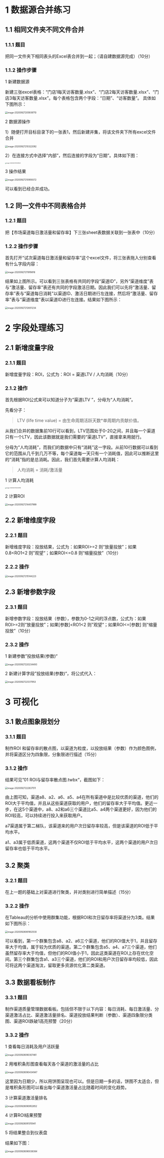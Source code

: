 # 1 数据源合并练习 

## 1.1 相同文件夹不同文件合并

### 1.1.1 题目 

把同一文件夹下相同表头的Excel表合并到一起；（请自建数据源完成）（10分）

### 1.1.2 操作步骤

1 新建数据源

新建三张excel表格：“门店1每天访客数量.xlsx”、“门店2每天访客数量.xlsx”、“门店3每天访客数量.xlsx”。每个表格包含两个字段：“日期”、“访客数量”。 具体如下图所示： 

<img src="https://blog20200906.oss-cn-hangzhou.aliyuncs.com/uPic/image-20200927205939710.png" alt="image-20200927205939710" style="zoom:50%;" />



2 数据源操作

1）随便打开目标目录下的一张表1，然后新建并集，将该文件夹下所有excel文件合并

<img src="https://blog20200906.oss-cn-hangzhou.aliyuncs.com/uPic/image-20200927210322092.png" alt="image-20200927210322092" style="zoom:50%;" />

2）在连接方式中选择“内部”，然后连接的字段为“日期”。具体如下图： 

<img src="https://blog20200906.oss-cn-hangzhou.aliyuncs.com/uPic/image-20200927210931529.png" alt="image-20200927210931529" style="zoom:25%;" />

3 操作结果 

<img src="https://blog20200906.oss-cn-hangzhou.aliyuncs.com/uPic/image-20200927210959372.png" alt="image-20200927210959372" style="zoom:50%;" />

可以看到已经合并成功。



## 1.2 同一文件中不同表格合并

### 1.2.1 题目 

把【市场渠道每日激活量和留存率】下三张sheet表数据关联到一张表中（10分）

### 1.2.2 操作步骤 

首先打开“试次渠道每日激活量和留存率”这个excel文件，将三张表拖入分别查看有什么字段内容： 

<img src="/Users/Heihei/Library/Application Support/typora-user-images/image-20200927211919816.png" alt="image-20200927211919816" style="zoom:50%;" />

结果如上图所示。可以看到三张表格有共同的字段“渠道ID”，另外“渠道维度”表与“激活量、留存率”表还有共同的字段激活日期。因此我们可以先将“激活量、留存率”表与“渠道每日消耗”以渠道ID、激活日期进行左连接，然后将“激活量、留存率”表与“渠道维度”表以渠道ID进行左连接。结果如下图所示：

<img src="https://blog20200906.oss-cn-hangzhou.aliyuncs.com/uPic/image-20200927212651234.png" alt="image-20200927212651234" style="zoom:50%;" />



# 2 字段处理练习 

## 2.1 新增度量字段 

### 2.1.1 题目 

新增度量字段：ROI，公式为：ROI = 渠道LTV / 人均消耗（10分）

### 2.1.2 操作 

首先根据ROI公式来可以知道分子为“渠道LTV ”，分母为“人均消耗”。 

先看分子： 

> LTV (life time value) = 由生命周期活跃天数*单周期内贡献价值。 

从我们合并的数据集前10行可以看到，LTV范围处于0-20之间，并且每一个渠道只有一个LTV，因此该数据就是我们需要的“渠道LTV”，直接拿来用就行。  

分母为“人均消耗”，而我们的数据中只有“消耗”这一字段。从前10行数据可以看到它的范围从几千到几万不等，每个渠道每一天只有一个消耗值，因此可以推断这里的“消耗”指的是总消耗。因此，我们首先需要计算人均消耗： 

> 人均消耗 = 消耗/激活量 

1 计算人均消耗 

<img src="https://blog20200906.oss-cn-hangzhou.aliyuncs.com/uPic/image-20200927214205768.png" alt="image-20200927214205768" style="zoom:25%;" />

2 计算ROI 

<img src="https://blog20200906.oss-cn-hangzhou.aliyuncs.com/uPic/image-20200927214457999.png" alt="image-20200927214457999" style="zoom:50%;" />

## 2.2 新增维度字段 

### 2.2.1 题目 

新增维度字段：投放结果，公式为：如果ROI>=2 则“放量投放”；如果0.8<RO1<2 则”观望“；如果ROI<=0.8 则“缩量投放”（10分）

### 2.2.2 操作 

<img src="https://blog20200906.oss-cn-hangzhou.aliyuncs.com/uPic/image-20200927215144223.png" alt="image-20200927215144223" style="zoom:50%;" />

## 2.3 新增参数字段 

### 2.3.1 题目 

新增参数字段：投放结果（参数），参数为0-1之间的浮点数，公式为：如果ROI>=2则“放量投放”；如果[参数]<RO1<2 则”观望“；如果ROI<=[参数] 则“缩量投放”（10分）

### 2.3.2 操作 

1 新建参数”投放结果(参数)“

<img src="https://blog20200906.oss-cn-hangzhou.aliyuncs.com/uPic/image-20200927220234493.png" alt="image-20200927220234493" style="zoom:50%;" />

2 新建计算字段”投放结果(参数)“，将公式代入： 

<img src="https://blog20200906.oss-cn-hangzhou.aliyuncs.com/uPic/image-20200927221217953.png" alt="image-20200927221217953" style="zoom:50%;" />

# 3 可视化 

## 3.1 散点图象限划分 

### 3.1.1 题目 

制作ROI 和留存率的散点图，以渠道为粒度，以投放结果（参数）作为颜色图例，并将渠道区分为四象限，分象限进行描述（15分）

### 3.1.2 操作 

结果可见”01 ROI与留存率散点图.twbx“，截图如下： 

<img src="https://blog20200906.oss-cn-hangzhou.aliyuncs.com/uPic/image-20200927222637511.png" alt="image-20200927222637511" style="zoom:50%;" />

由上图可知，渠道a8、a2、a6、a5、a4在所有渠道中是比较优质的渠道，他们的ROI大于平均值，并且从这些渠道获取的用户，他们的留存率大于平均值。更近一步，在这5个渠道中，a8、a2和a6三个渠道比a5、a4两个渠道更好，因为他们的ROI较高，可以持续进行投入来获取用户。  

a7渠道属于第二梯队，该渠道来的用户次日留存率较高，但是该渠道的ROI低于平均水平。 

a1、a3属于低质渠道，这两个渠道不仅ROI低于平均水平，这两个渠道的用户次日留存率也低于平均水平。

## 3.2 聚类 

### 3.2.1 题目 

在上一题的基础上对渠道进行聚类，并对类别进行简单描述（15分）

### 3.2.2 操作 

在Tableau的分析中使用群集功能，根据ROI和次日留存率将渠道分为3类。结果如下图所示： 

<img src="https://blog20200906.oss-cn-hangzhou.aliyuncs.com/uPic/image-20200928061902530.png" alt="image-20200928061902530" style="zoom:50%;" />

可以看到，第一个群集包含a8、a2、a6三个渠道，他们的ROI值大于1，并且留存率大于均值，属于较为优质的渠道。第二个群集包含a5、a4、a7三个渠道，他们虽然留存率大于均值，但他们的ROI值小于1，因此这类渠道在ROI上存在优化空间。第三个群集包含a1、a3三个渠道，他们的ROI和用户次日留存率均较低，因此可将这两个渠道淘汰，留取更多资源优化第二类渠道。

## 3.3 数据看板制作 

### 3.3.1 题目

制作渠道质量管理数据看板。包括但不限于以下内容：每日消耗、每日激活量、分渠道激活占比、渠道激活量排名、渠道投放结果判断（参数）、渠道四象限分类图、渠道ROI跌破1高亮预警（20分）

### 3.3.2 操作 

1 查看每日消耗及用户活跃量

<img src="https://blog20200906.oss-cn-hangzhou.aliyuncs.com/uPic/image-20200928090307461.png" alt="image-20200928090307461" style="zoom:50%;" />

2 用堆积条形图查看每天各个渠道的激活量的占比 

<img src="https://blog20200906.oss-cn-hangzhou.aliyuncs.com/uPic/image-20200928090434947.png" alt="image-20200928090434947" style="zoom:50%;" />

这里因为日期少，所以用饼图呈现也可以。但是日期一多的话，饼图不太适合，但是堆积条形图可以看出每个渠道激活量占比随着时间的变化趋势。

3 计算渠道激活量排名

<img src="https://blog20200906.oss-cn-hangzhou.aliyuncs.com/uPic/image-20200928090952852.png" alt="image-20200928090952852" style="zoom:50%;" />

4 计算ROI结果预警 

<img src="https://blog20200906.oss-cn-hangzhou.aliyuncs.com/uPic/image-20200928091315941.png" alt="image-20200928091315941" style="zoom:50%;" />

5 将结果整合到仪表盘

结果如下图： 

<img src="https://blog20200906.oss-cn-hangzhou.aliyuncs.com/uPic/image-20200928090038384.png" alt="image-20200928090038384" style="zoom:50%;" />

